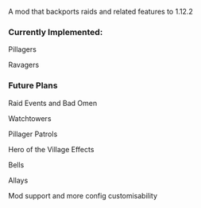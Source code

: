 A mod that backports raids and related features to 1.12.2

### Currently Implemented:

Pillagers

Ravagers

### Future Plans

Raid Events and Bad Omen

Watchtowers

Pillager Patrols

Hero of the Village Effects

Bells

Allays

Mod support and more config customisability
